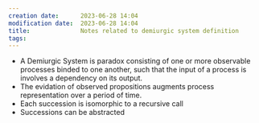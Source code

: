 ```yaml
---
creation date:		2023-06-28 14:04
modification date:	2023-06-28 14:04
title: 				Notes related to demiurgic system definition
tags:
---
```

* A Demiurgic System is paradox consisting of one or more observable processes binded to one another, such that the input of a process is involves a dependency on its output.
* The evidation of observed propositions augments process representation over a period of time.
* Each succession is isomorphic to a recursive call 
* Successions can be abstracted
